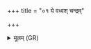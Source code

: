 +++
title = "०१ ये वध्वश् चन्द्रम्"

+++
<details><summary>मूलम् (GR)</summary>

ये वध्वश् चन्द्रं वहतुं  
यक्ष्मा यन्ति जनाꣳ अनु ।  
पुनस् तान् यज्ञिया देवा  
नयन्तु यत आगताः ॥
</details>